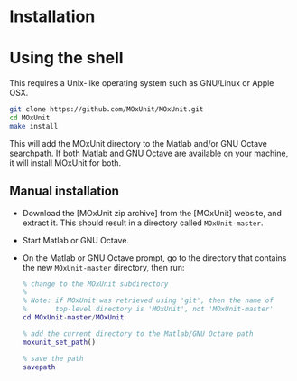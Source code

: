 # Installation

# Using the shell 

This requires a Unix-like operating system such as GNU/Linux or Apple OSX.

```bash
git clone https://github.com/MOxUnit/MOxUnit.git
cd MOxUnit
make install
```

This will add the MOxUnit directory to the Matlab and/or GNU Octave searchpath.
If both Matlab and GNU Octave are available on your machine, it will install MOxUnit for both.

## Manual installation

-   Download the [MOxUnit zip archive] from the [MOxUnit] website, and extract it. This should
    result in a directory called ``MOxUnit-master``.

-   Start Matlab or GNU Octave.

-   On the Matlab or GNU Octave prompt, go to the directory that contains the new ``MOxUnit-master`` directory, then run:

    ```matlab
    % change to the MOxUnit subdirectory
    %
    % Note: if MOxUnit was retrieved using 'git', then the name of
    %       top-level directory is 'MOxUnit', not 'MOxUnit-master'
    cd MOxUnit-master/MOxUnit

    % add the current directory to the Matlab/GNU Octave path
    moxunit_set_path()

    % save the path
    savepath
    ```
